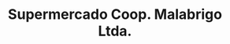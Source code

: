---
title: "Supermercado Coop. Malabrigo Ltda."
url: /malabrigo/supermercado-coop-malabrigo-ltda/
shop: supermercado
---
